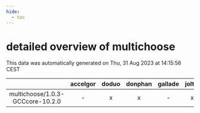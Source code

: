 ```yaml
---
hide:
  - toc
---
```


detailed overview of multichoose
================================


This data was automatically generated on Thu, 31 Aug 2023 at 14:15:56 CEST  

| |accelgor|doduo|donphan|gallade|joltik|skitty|swalot|victini|
| :---: | :---: | :---: | :---: | :---: | :---: | :---: | :---: | :---: |
|multichoose/1.0.3-GCCcore-10.2.0|-|x|x|-|x|x|x|x|

